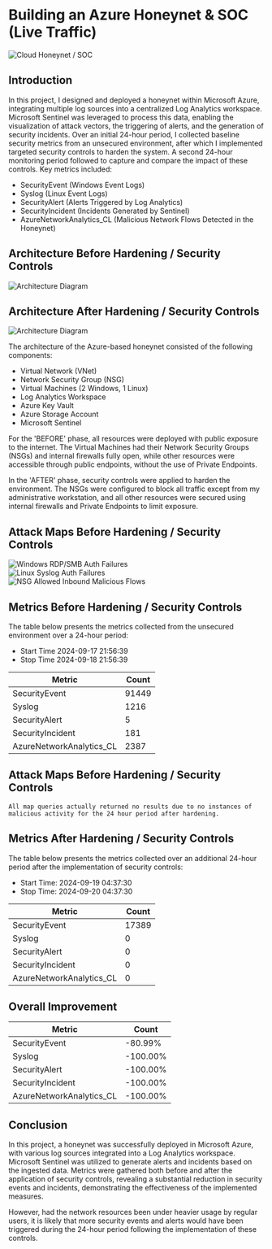 # Building an Azure Honeynet & SOC (Live Traffic)
![Cloud Honeynet / SOC](https://i.imgur.com/aQw8Uwk.png)

## Introduction

In this project, I designed and deployed a honeynet within Microsoft Azure, integrating multiple log sources into a centralized Log Analytics workspace. Microsoft Sentinel was leveraged to process this data, enabling the visualization of attack vectors, the triggering of alerts, and the generation of security incidents. Over an initial 24-hour period, I collected baseline security metrics from an unsecured environment, after which I implemented targeted security controls to harden the system. A second 24-hour monitoring period followed to capture and compare the impact of these controls. Key metrics included:

- SecurityEvent (Windows Event Logs)
- Syslog (Linux Event Logs)
- SecurityAlert (Alerts Triggered by Log Analytics)
- SecurityIncident (Incidents Generated by Sentinel)
- AzureNetworkAnalytics_CL (Malicious Network Flows Detected in the Honeynet)

## Architecture Before Hardening / Security Controls
![Architecture Diagram](https://i.imgur.com/tlxJjTT.png)

## Architecture After Hardening / Security Controls
![Architecture Diagram](https://i.imgur.com/8WSkYOo.png)

The architecture of the Azure-based honeynet consisted of the following components:

- Virtual Network (VNet)
- Network Security Group (NSG)
- Virtual Machines (2 Windows, 1 Linux)
- Log Analytics Workspace
- Azure Key Vault
- Azure Storage Account
- Microsoft Sentinel

For the 'BEFORE' phase, all resources were deployed with public exposure to the internet. The Virtual Machines had their Network Security Groups (NSGs) and internal firewalls fully open, while other resources were accessible through public endpoints, without the use of Private Endpoints.

In the 'AFTER' phase, security controls were applied to harden the environment. The NSGs were configured to block all traffic except from my administrative workstation, and all other resources were secured using internal firewalls and Private Endpoints to limit exposure.

## Attack Maps Before Hardening / Security Controls
![Windows RDP/SMB Auth Failures](https://i.imgur.com/u2G7j3Y.png)<br>
![Linux Syslog Auth Failures](https://i.imgur.com/zlba7SU.png)<br>
![NSG Allowed Inbound Malicious Flows](https://i.imgur.com/MLlGf15.png)<br>

## Metrics Before Hardening / Security Controls

The table below presents the metrics collected from the unsecured environment over a 24-hour period:

- Start Time 2024-09-17 21:56:39
- Stop Time 2024-09-18 21:56:39

| Metric                   | Count
| ------------------------ | -----
| SecurityEvent            | 91449
| Syslog                   | 1216
| SecurityAlert            | 5
| SecurityIncident         | 181
| AzureNetworkAnalytics_CL | 2387

## Attack Maps Before Hardening / Security Controls

```All map queries actually returned no results due to no instances of malicious activity for the 24 hour period after hardening.```

## Metrics After Hardening / Security Controls

The table below presents the metrics collected over an additional 24-hour period after the implementation of security controls:

- Start Time: 2024-09-19 04:37:30
- Stop Time:	2024-09-20 04:37:30

| Metric                   | Count
| ------------------------ | -----
| SecurityEvent            | 17389
| Syslog                   | 0
| SecurityAlert            | 0
| SecurityIncident         | 0
| AzureNetworkAnalytics_CL | 0

## Overall Improvement
| Metric                   | Count
| ------------------------ | -----
| SecurityEvent            | -80.99%
| Syslog                   | -100.00%
| SecurityAlert            | -100.00%
| SecurityIncident         | -100.00%
| AzureNetworkAnalytics_CL | -100.00%

## Conclusion

In this project, a honeynet was successfully deployed in Microsoft Azure, with various log sources integrated into a Log Analytics workspace. Microsoft Sentinel was utilized to generate alerts and incidents based on the ingested data. Metrics were gathered both before and after the application of security controls, revealing a substantial reduction in security events and incidents, demonstrating the effectiveness of the implemented measures.

However, had the network resources been under heavier usage by regular users, it is likely that more security events and alerts would have been triggered during the 24-hour period following the implementation of these controls.
